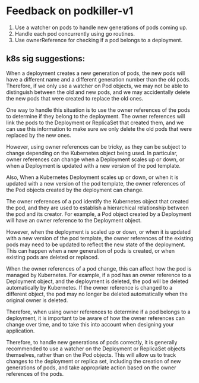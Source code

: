 # Feedback on podkiller-v1

1. Use a watcher on pods to handle new generations of pods coming up.
2. Handle each pod concurrently using go routines.
3. Use ownerReference for checking if a pod belongs to a deployment. 

## k8s sig suggestions:

When a deployment creates a new generation of pods, the new pods will have a different name and a different generation number than the old pods. Therefore, if we only use a watcher on Pod objects, we may not be able to distinguish between the old and new pods, and we may accidentally delete the new pods that were created to replace the old ones.

One way to handle this situation is to use the owner references of the pods to determine if they belong to the deployment. The owner references will link the pods to the Deployment or ReplicaSet that created them, and we can use this information to make sure we only delete the old pods that were replaced by the new ones.

However, using owner references can be tricky, as they can be subject to change depending on the Kubernetes object being used. In particular, owner references can change when a Deployment scales up or down, or when a Deployment is updated with a new version of the pod template.

Also, When a Kubernetes Deployment scales up or down, or when it is updated with a new version of the pod template, the owner references of the Pod objects created by the deployment can change.

The owner references of a pod identify the Kubernetes object that created the pod, and they are used to establish a hierarchical relationship between the pod and its creator. For example, a Pod object created by a Deployment will have an owner reference to the Deployment object.

However, when the deployment is scaled up or down, or when it is updated with a new version of the pod template, the owner references of the existing pods may need to be updated to reflect the new state of the deployment. This can happen when a new generation of pods is created, or when existing pods are deleted or replaced.

When the owner references of a pod change, this can affect how the pod is managed by Kubernetes. For example, if a pod has an owner reference to a Deployment object, and the deployment is deleted, the pod will be deleted automatically by Kubernetes. If the owner reference is changed to a different object, the pod may no longer be deleted automatically when the original owner is deleted.

Therefore, when using owner references to determine if a pod belongs to a deployment, it is important to be aware of how the owner references can change over time, and to take this into account when designing your application.

Therefore, to handle new generations of pods correctly, it is generally recommended to use a watcher on the Deployment or ReplicaSet objects themselves, rather than on the Pod objects. This will allow us to track changes to the deployment or replica set, including the creation of new generations of pods, and take appropriate action based on the owner references of the pods.
